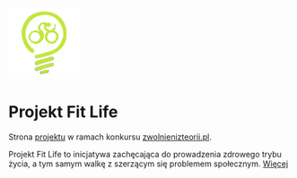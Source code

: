 <img src="https://raw.githubusercontent.com/xnerhu/fit-life/master/src/client/resources/icons/logo.png" width="128">

# Projekt Fit Life

Strona [projektu](https://www.projektfitlife.pl/) w ramach konkursu [zwolnienizteorii.pl](https://zwolnienizteorii.pl/).

Projekt Fit Life to inicjatywa zachęcająca do prowadzenia zdrowego trybu życia, a tym samym walkę z szerzącym się problemem społecznym. [Więcej](http://fit.stroma.tk:9090/about)
